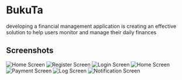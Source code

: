 # BukuTa

developing a financial management
application is creating an effective solution to help users monitor
and manage their daily finances


## Screenshots

![Home Screen](https://i.ibb.co/Fgxn3MH/Screenshot-2024-01-18-210712.png)
![Register Screen](https://i.ibb.co/TrLCS1d/Screenshot-2024-01-18-210719.png)
![Login Screen](https://i.ibb.co/qjDZB1T/Screenshot-2024-01-18-210730.png)
![Home Screen](https://i.ibb.co/4YZMfKd/Screenshot-2024-01-18-210742.png)
![Payment Screen](https://i.ibb.co/5G35tkv/Screenshot-2024-01-18-210801.png)
![Log Screen](https://i.ibb.co/VNwKG0d/Screenshot-2024-01-18-210818.png)
![Notification Screen](https://i.ibb.co/WDg4FPT/Screenshot-2024-01-18-210833.png)
